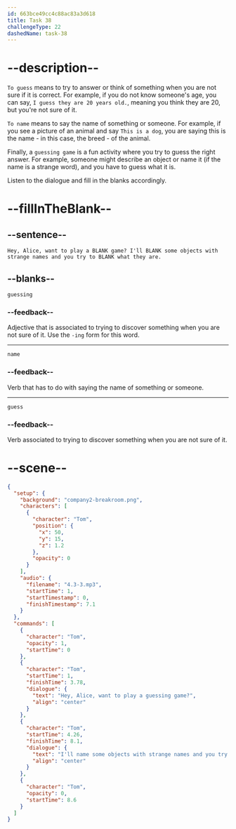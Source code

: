 ```yaml
---
id: 663bce49cc4c88ac83a3d618
title: Task 38
challengeType: 22
dashedName: task-38
---
```


<!-- (Audio) Tom: Hey, Alice, want to play a guessing game? I'll name some objects with strange names and you try to guess what they are. -->

# --description--

`To guess` means to try to answer or think of something when you are not sure if it is correct. For example, if you do not know someone's age, you can say, `I guess they are 20 years old.`, meaning you think they are 20, but you're not sure of it.

`To name` means to say the name of something or someone. For example, if you see a picture of an animal and say `This is a dog`, you are saying this is the name - in this case, the breed - of the animal.

Finally, a `guessing game` is a fun activity where you try to guess the right answer. For example, someone might describe an object or name it (if the name is a strange word), and you have to guess what it is.

Listen to the dialogue and fill in the blanks accordingly.

# --fillInTheBlank--

## --sentence--

`Hey, Alice, want to play a BLANK game? I'll BLANK some objects with strange names and you try to BLANK what they are.`

## --blanks--

`guessing`

### --feedback--

Adjective that is associated to trying to discover something when you are not sure of it. Use the `-ing` form for this word.

---

`name`

### --feedback--

Verb that has to do with saying the name of something or someone.

---

`guess`

### --feedback--

Verb associated to trying to discover something when you are not sure of it.

# --scene--

```json
{
  "setup": {
    "background": "company2-breakroom.png",
    "characters": [
      {
        "character": "Tom",
        "position": {
          "x": 50,
          "y": 15,
          "z": 1.2
        },
        "opacity": 0
      }
    ],
    "audio": {
      "filename": "4.3-3.mp3",
      "startTime": 1,
      "startTimestamp": 0,
      "finishTimestamp": 7.1
    }
  },
  "commands": [
    {
      "character": "Tom",
      "opacity": 1,
      "startTime": 0
    },
    {
      "character": "Tom",
      "startTime": 1,
      "finishTime": 3.78,
      "dialogue": {
        "text": "Hey, Alice, want to play a guessing game?",
        "align": "center"
      }
    },
    {
      "character": "Tom",
      "startTime": 4.26,
      "finishTime": 8.1,
      "dialogue": {
        "text": "I'll name some objects with strange names and you try to guess what they are.",
        "align": "center"
      }
    },
    {
      "character": "Tom",
      "opacity": 0,
      "startTime": 8.6
    }
  ]
}
```
